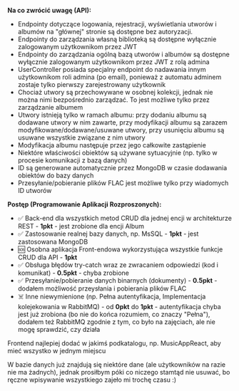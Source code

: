 __Na co zwrócić uwagę (API):__
- Endpointy dotyczące logowania, rejestracji, wyświetlania utworów i albumów na "głównej" stronie są dostępne bez autoryzacji.
- Endpointy do zarządzania własną biblioteką są dostępne wyłącznie zalogowanym użytkownikom przez JWT
- Endpointy do zarządzania ogólną bazą utworów i albumów są dostępne wyłącznie zalogowanym użytkownikom przez JWT z rolą admina
- UserController posiada specjalny endpoint do nadawania innym użytkownikom roli admina (po email), ponieważ z automatu adminem zostaje tylko pierwszy zarejestrowany użytkownik
- Chociaż utwory są przechowywane w osobnej kolekcji, jednak nie można nimi bezpośrednio zarządzać. To jest możliwe tylko przez zarządzanie albumem
- Utwory istnieją tylko w ramach albumu: przy dodaniu albumu są dodawane utwory w nim zawarte, przy modyfikacji albumu są zarazem modyfikowane/dodawane/usuwane utwory, przy usunięciu albumu są usuwane wszystkie związane z nim utwory
- Modyfikacja albumu następuje przez jego całkowite zastąpienie
- Niektóre właściwości obiektów są używane sytuacyjnie (np. tylko w procesie komunikacji z bazą danych)
- ID są generowane automatycznie przez MongoDB w czasie dodawania obiektów do bazy danych
- Przesyłanie/pobieranie plików FLAC jest możliwe tylko przy wiadomych ID utworów

__Postęp (Programowanie Aplikacji Rozproszonych):__
- ✅ Back-end dla wszystkich metod CRUD dla jednej encji w architekturze REST - __1pkt__ - jest zrobione dla encji Album
- ✅ Zastosowanie realnej bazy danych, np. MsSQL - __1pkt__ - jest zastosowana MongoDB
- 🆘 Osobna aplikacja Front-endowa wykorzystująca wszystkie funkcje CRUD dla API - __1pkt__
- ✅ Obsługa błędów try-catch wraz ze zwracaniem odpowiedzi (kod i komunikat) - __0.5pkt__ - chyba zrobione
- ✅ Przesyłanie/pobieranie danych binarnych (dokumenty) - __0.5pkt__ - dodałem możliwość przeysłania i pobierania plików FLAC
- ☠️ Inne niewymienione (np. Pełna autentyfikacja, Implementacja kolejekowania w RabbitMQ) - od __0pkt__ do __1pkt__ - autentyfikacja chyba jest już zrobiona (bo nie do końca rozumiem, co znaczy "Pełna"), dodałem też RabbitMQ zgodnie z tym, co było na zajęciach, ale nie mogę sprawdzić, czy działa

Frontend najlepiej dodać w jakimś podkatalogu, np. MusicAppReact, aby mieć wszystko w jednym miejscu

W bazie danych już znajdują się niektóre dane (ale użytkowników na razie nie ma żadnych), jednak prosiłbym póki co niczego stamtąd nie usuwać, bo ręczne wpisywanie wszystkiego zajeło mi trochę czasu :)

